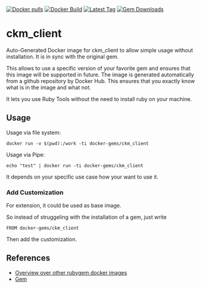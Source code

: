 [![Docker pulls](https://img.shields.io/docker/pulls/rubygem/ckm_client.svg)](https://hub.docker.com/r/rubygem/ckm_client/)
[![Docker Build](https://img.shields.io/docker/automated/rubygem/ckm_client.svg)](https://hub.docker.com/r/rubygem/ckm_client/)
[![Latest Tag](https://img.shields.io/github/tag/docker-rubygem/ckm_client.svg)](https://hub.docker.com/r/rubygem/ckm_client/)
[![Gem Downloads](https://img.shields.io/gem/dt/ckm_client.svg)](https://rubygems.org/gems/ckm_client/)
# ckm_client

Auto-Generated Docker image for ckm_client to allow simple usage without installation.
It is in sync with the original gem.

This allows to use a specific version of your favorite gem and ensures that this image will be supported in future.
The image is generated automatically from a github repository by Docker Hub.
This ensures that you exactly know what is in the image and what not.

It lets you use Ruby Tools without the need to install ruby on your machine.

## Usage

Usage via file system:

`docker run -v $(pwd):/work -ti docker-gems/ckm_client`

Usage via Pipe:

`echo "test" | docker run -ti docker-gems/ckm_client`

It depends on your specific use case how your want to use it.

### Add Customization

For extension, it could be used as base image.

So instead of struggeling with the installation of a gem, just write

`FROM docker-gems/ckm_client`

Then add the customization.

## References

 - [Overview over other rubygem docker images](https://github.com/thinkbot/docker-rubygem)
 - [Gem](https://rubygems.org/gems/ckm_client/)
